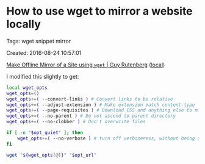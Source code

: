 # How to use wget to mirror a website locally

Tags: wget snippet mirror

Created: 2016-08-24 10:57:01

[Make Offline Mirror of a Site using `wget` | Guy Rutenberg](https://www.guyrutenberg.com/2014/05/02/make-offline-mirror-of-a-site-using-wget/)
([local](http://localhost:8889/www.guyrutenberg.com/2014/05/02/make-offline-mirror-of-a-site-using-wget/index.html))

I modified this slightly to get:

```bash
local wget_opts
wget_opts=()
wget_opts+=( --convert-links ) # Convert links to be relative
wget_opts+=( --adjust-extension ) # Make extension match content-type
wget_opts+=( --page-requisites ) # Download CSS and anything else to mirror page correctly
wget_opts+=( --no-parent ) # Do not ascend to parent directory
wget_opts+=( --no-clobber ) # Don't overwrite files

if [ -n "$opt_quiet" ]; then
    wget_opts+=( --no-verbose ) # turn off verboseness, without being quiet
fi

wget "${wget_opts[@]}" "$opt_url"
```
